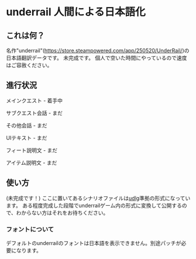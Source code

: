 # underrail 人間による日本語化

## これは何？
名作"underrail"(https://store.steampowered.com/app/250520/UnderRail/)の日本語翻訳データです。
未完成です。
個人で空いた時間にやっているので速度はご容赦ください。

## 進行状況
メインクエスト - 着手中

サブクエスト会話 - まだ

その他会話 - まだ

UIテキスト - まだ

フィート説明文 - まだ

アイテム説明文 - まだ

## 使い方
(未完成です！)
ここに置いてあるシナリオファイルは[udlg](https://github.com/tarvitz/udlg)準拠の形式になっています。
ある程度完成した段階でunderrailゲーム内の形式に変換して公開するので、わからない方はそれをお待ちください。

### フォントについて
デフォルトのunderrailのフォントは日本語を表示できません。別途パッチが必要になります。